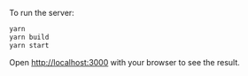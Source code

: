 To run the server:

```bash
yarn
yarn build
yarn start
```

Open [http://localhost:3000](http://localhost:3000) with your browser to see the result.
